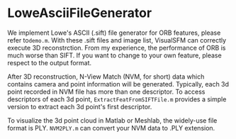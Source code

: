 # LoweAsciiFileGenerator
We implement Lowe's ASCII (.sift) file generator for ORB features, please refer to`demo.m`. With these .sift files and image list, VisualSFM can correctly execute 3D reconstrction. From my experience, the performance of ORB is much worse than SIFT. If you want to change to your own feature, please respect to the output format.<br>

After 3D reconstruction, N-View Match (NVM, for short) data which contains camera and point information will be generated. Typically, each 3d point recorded in NVM file has more than one descriptor. To access descriptors of each 3d point, 
`ExtractFeatFromSIFTFile.m` provides a simple version to extract each 3d point's first descriptor. <br>

To visualize the 3d point cloud in Matlab or Meshlab, the widely-use file format is PLY. `NVM2PLY.m` can convert your NVM data to .PLY extension.

